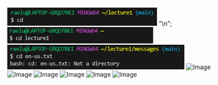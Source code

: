 ![Image](cd_no_arg.png) "\n";
![Image](cd_directory.png)
![Image](cd_file.png)
![Image]()
![Image]()
![Image]()
![Image]()
![Image]()
![Image]()
